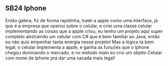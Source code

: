 ## SB24 Iphone
<p>Então galera, fiz de forma rapidinha, tratei a apple como uma interface, já que é a empresa que operou sobre o celular, e criei uma classe celular implementando as coisas que a apple criou, eu tenho um projeto aqui super completo abstraindo um celular com C# que é bem familiar ao Java, então eu não quis empenhar tanta energia nesse projeto! Mas a lógica tá bem legal, o celular implementa a apple, e ganha as funções que o Iphone chegou dominando o mercado, e no metodo main eu crio um objeto Celular com nome de Iphone pra dar uma sacada mais legal!</p>
